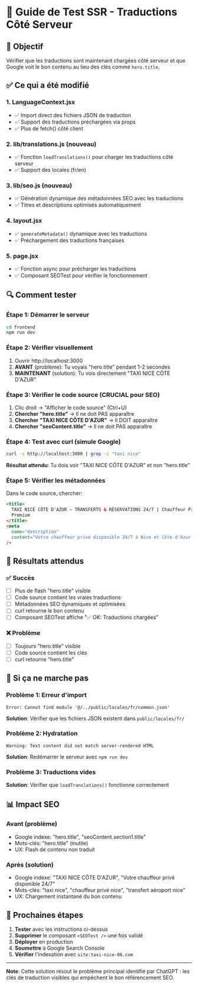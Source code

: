 # 🧪 Guide de Test SSR - Traductions Côté Serveur

## 🎯 Objectif

Vérifier que les traductions sont maintenant chargées côté serveur et que Google voit le bon contenu au lieu des clés comme `hero.title`.

## ✅ Ce qui a été modifié

### 1. **LanguageContext.jsx**

- ✅ Import direct des fichiers JSON de traduction
- ✅ Support des traductions préchargées via props
- ✅ Plus de fetch() côté client

### 2. **lib/translations.js** (nouveau)

- ✅ Fonction `loadTranslations()` pour charger les traductions côté serveur
- ✅ Support des locales (fr/en)

### 3. **lib/seo.js** (nouveau)

- ✅ Génération dynamique des métadonnées SEO avec les traductions
- ✅ Titres et descriptions optimisés automatiquement

### 4. **layout.jsx**

- ✅ `generateMetadata()` dynamique avec les traductions
- ✅ Préchargement des traductions françaises

### 5. **page.jsx**

- ✅ Fonction async pour précharger les traductions
- ✅ Composant SEOTest pour vérifier le fonctionnement

## 🔍 Comment tester

### Étape 1: Démarrer le serveur

```bash
cd frontend
npm run dev
```

### Étape 2: Vérifier visuellement

1. Ouvrir http://localhost:3000
2. **AVANT** (problème): Tu voyais "hero.title" pendant 1-2 secondes
3. **MAINTENANT** (solution): Tu vois directement "TAXI NICE CÔTE D'AZUR"

### Étape 3: Vérifier le code source (CRUCIAL pour SEO)

1. Clic droit → "Afficher le code source" (Ctrl+U)
2. **Chercher "hero.title"** → Il ne doit PAS apparaître
3. **Chercher "TAXI NICE CÔTE D'AZUR"** → Il DOIT apparaître
4. **Chercher "seoContent.title"** → Il ne doit PAS apparaître

### Étape 4: Test avec curl (simule Google)

```bash
curl -s http://localhost:3000 | grep -i "taxi nice"
```

**Résultat attendu**: Tu dois voir "TAXI NICE CÔTE D'AZUR" et non "hero.title"

### Étape 5: Vérifier les métadonnées

Dans le code source, chercher:

```html
<title>
  TAXI NICE CÔTE D'AZUR – TRANSFERTS & RÉSERVATIONS 24/7 | Chauffeur Privé
  Premium
</title>
<meta
  name="description"
  content="Votre chauffeur privé disponible 24/7 à Nice et Côte d'Azur..."
/>
```

## 🎯 Résultats attendus

### ✅ Succès

- [ ] Plus de flash "hero.title" visible
- [ ] Code source contient les vraies traductions
- [ ] Métadonnées SEO dynamiques et optimisées
- [ ] curl retourne le bon contenu
- [ ] Composant SEOTest affiche "✅ OK: Traductions chargées"

### ❌ Problème

- [ ] Toujours "hero.title" visible
- [ ] Code source contient les clés
- [ ] curl retourne "hero.title"

## 🔧 Si ça ne marche pas

### Problème 1: Erreur d'import

```
Error: Cannot find module '@/../public/locales/fr/common.json'
```

**Solution**: Vérifier que les fichiers JSON existent dans `public/locales/fr/`

### Problème 2: Hydratation

```
Warning: Text content did not match server-rendered HTML
```

**Solution**: Redémarrer le serveur avec `npm run dev`

### Problème 3: Traductions vides

**Solution**: Vérifier que `loadTranslations()` fonctionne correctement

## 📊 Impact SEO

### Avant (problème)

- Google indexe: "hero.title", "seoContent.section1.title"
- Mots-clés: "hero.title" (inutile)
- UX: Flash de contenu non traduit

### Après (solution)

- Google indexe: "TAXI NICE CÔTE D'AZUR", "Votre chauffeur privé disponible 24/7"
- Mots-clés: "taxi nice", "chauffeur privé nice", "transfert aéroport nice"
- UX: Chargement instantané du bon contenu

## 🚀 Prochaines étapes

1. **Tester** avec les instructions ci-dessus
2. **Supprimer** le composant `<SEOTest />` une fois validé
3. **Déployer** en production
4. **Soumettre** à Google Search Console
5. **Vérifier** l'indexation avec `site:taxi-nice-06.com`

---

**Note**: Cette solution résout le problème principal identifié par ChatGPT : les clés de traduction visibles qui empêchent le bon référencement SEO.
















